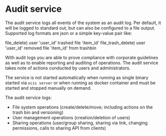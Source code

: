 # Audit service

The audit service logs all events of the system as an audit log. Per default, it will be logged to standard out, but can also be configured to a file output. Supported log formats are json or a simple key-value pair like:

file_delete)
   user 'user_id' trashed file 'item_id'
file_trash_delete)
   user 'user_id' removed file 'item_id' from trashbin

With audit logs you are able to prove compliance with corporate guidelines as well as to enable reporting and auditing of operations. The audit service takes note of actions conducted by users and administrators.

The service is not started automatically when running as single binary started via `ocis server` or when running as docker container and must be started and stopped manually on demand.

The audit service logs:

-   File system operations (create/delete/move; including actions on the trash bin and versioning)
-   User management operations (creation/deletion of users)
-   Sharing operations (user/group sharing, sharing via link, changing permissions, calls to sharing API from clients)
